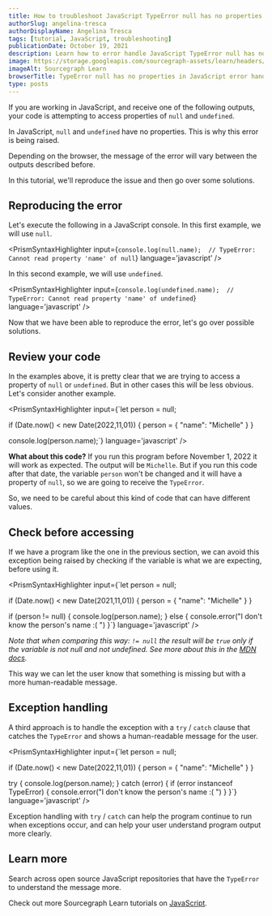 ```yaml
---
title: How to troubleshoot JavaScript TypeError null has no properties
authorSlug: angelina-tresca
authorDisplayName: Angelina Tresca
tags: [tutorial, JavaScript, troubleshooting]
publicationDate: October 19, 2021
description: Learn how to error handle JavaScript TypeError null has no properties
image: https://storage.googleapis.com/sourcegraph-assets/learn/headers/sourcegraph-learn-header-5.png
imageAlt: Sourcegraph Learn
browserTitle: TypeError null has no properties in JavaScript error handling
type: posts
---
```


If you are working in JavaScript, and receive one of the following outputs, your code is attempting to access properties of `null` and `undefined`.

<Highlighter
input='TypeError: null has no properties 
TypeError: undefined has no properties 
TypeError: Cannot read property {x} of null
TypeError: Cannot read property {x} of undefined
TypeError: Unable to get property {x} of undefined or null reference'
/>

In JavaScript, `null` and `undefined` have no properties. This is why this error is being raised.

Depending on the browser, the message of the error will vary between the outputs described before.

In this tutorial, we'll reproduce the issue and then go over some solutions.

## Reproducing the error

Let's execute the following in a JavaScript console. In this first example, we will use `null`.

<PrismSyntaxHighlighter
input={`console.log(null.name);  // TypeError: Cannot read property 'name' of null`}
language='javascript'
/>

In this second example, we will use `undefined`.

<PrismSyntaxHighlighter
input={`console.log(undefined.name);  // TypeError: Cannot read property 'name' of undefined`}
language='javascript'
/>

Now that we have been able to reproduce the error, let's go over possible solutions.

## Review your code

In the examples above, it is pretty clear that we are trying to access a property of `null` or `undefined`. But in other cases this will be less obvious. Let's consider another example.

<PrismSyntaxHighlighter
input={`let person = null;
 
if (Date.now() < new Date(2022,11,01)) {
    person = {
        "name": "Michelle"
    }
}
 
console.log(person.name);`}
language='javascript'
/>

**What about this code?** If you run this program before November 1, 2022 it will work as expected. The output will be `Michelle`. 
But if you run this code after that date, the variable `person` won't be changed and it will have a property of `null`, so we are going to receive the `TypeError`.

So, we need to be careful about this kind of code that can have different values.

## Check before accessing

If we have a program like the one in the previous section, we can avoid this exception being raised by checking if the variable is what we are expecting, before using it.

<PrismSyntaxHighlighter
input={`let person = null;
 
if (Date.now() < new Date(2021,11,01)) {
    person = {
        "name": "Michelle"
    }
}
 
if (person != null) {
    console.log(person.name);
} else {
    console.error("I don't know the person's name :( ")
}`}
language='javascript'
/>

*Note that when comparing this way: `!= null` the result will be `true` only if the variable is not null and not undefined. See more about this in the [MDN docs](https://developer.mozilla.org/en-US/docs/Web/JavaScript/Reference/Global_Objects/null#difference_between_null_and_undefined).*

This way we can let the user know that something is missing but with a more human-readable message.

## Exception handling

A third approach is to handle the exception with a `try` / `catch` clause that catches the `TypeError` and shows a human-readable message for the user.

<PrismSyntaxHighlighter
input={`let person = null;
 
if (Date.now() < new Date(2022,11,01)) {
    person = {
        "name": "Michelle"
    }
}
 
try {
    console.log(person.name);
} catch (error) {
    if (error instanceof TypeError) {
        console.error("I don't know the person's name :( ")
    }
}`}
language='javascript'
/>

Exception handling with `try` / `catch` can help the program continue to run when exceptions occur, and can help your user understand program output more clearly.

## Learn more

Search across open source JavaScript repositories that have the `TypeError` to understand the message more.

<SourcegraphSearch query="TypeError: null has no properties lang:js" patternType="literal"/>

Check out more Sourcegraph Learn tutorials on [JavaScript](https://learn.sourcegraph.com/tags/javascript).

